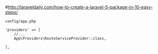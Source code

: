 #http://laraveldaily.com/how-to-create-a-laravel-5-package-in-10-easy-steps/

    config/app.php

    'providers' => [
        //...
        App\Providers\RouteServiceProvider::class,

    ],


